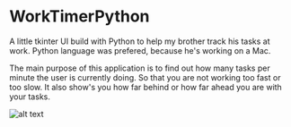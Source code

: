 # WorkTimerPython

A little tkinter UI build with Python to help my brother track his tasks at work. Python language was prefered, because he's working on a Mac.

The main purpose of this application is to find out how many tasks per minute the user is currently doing. So that you are not working too fast or too slow. It also show's you how far behind or how far ahead you are with your tasks.

![alt text](https://github.com/jheinath/WorkTimerPython/blob/master/screenshots/sreenshot-1.JPG)

